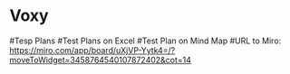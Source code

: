# Voxy
#Tesp Plans
#Test Plans on Excel
#Test Plan on Mind Map
#URL to Miro: https://miro.com/app/board/uXjVP-Yytk4=/?moveToWidget=3458764540107872402&cot=14
